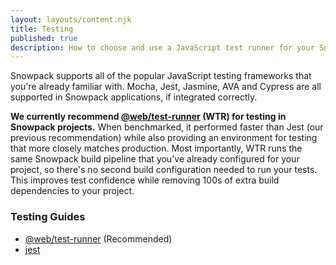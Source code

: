 ```yaml
---
layout: layouts/content.njk
title: Testing
published: true
description: How to choose and use a JavaScript test runner for your Snowpack site.
---
```


Snowpack supports all of the popular JavaScript testing frameworks that you're already familiar with. Mocha, Jest, Jasmine, AVA and Cypress are all supported in Snowpack applications, if integrated correctly.

**We currently recommend [@web/test-runner](https://www.npmjs.com/package/@web/test-runner) (WTR) for testing in Snowpack projects.** When benchmarked, it performed faster than Jest (our previous recommendation) while also providing an environment for testing that more closely matches production. Most importantly, WTR runs the same Snowpack build pipeline that you've already configured for your project, so there's no second build configuration needed to run your tests. This improves test confidence while removing 100s of extra build dependencies to your project.

### Testing Guides

- [@web/test-runner](/guides/web-test-runner) (Recommended)
- [jest](/guides/jest)

